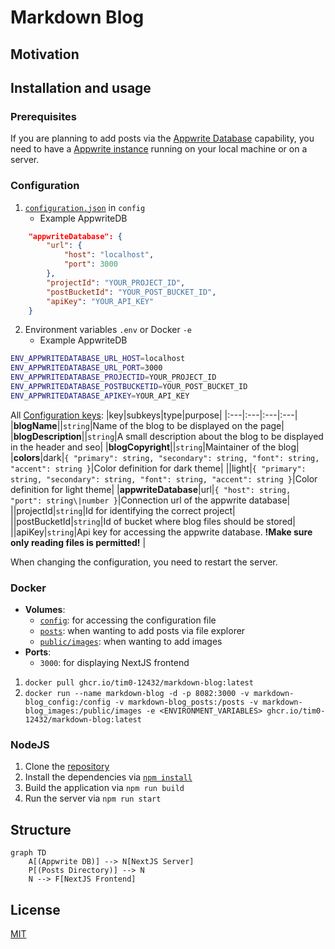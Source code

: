 # Markdown Blog

## Motivation



## Installation and usage

### Prerequisites

If you are planning to add posts via the [Appwrite Database](https://github.com/appwrite/appwrite) capability, you need to have a [Appwrite instance](https://github.com/appwrite/appwrite) running on your local machine or on a server.

### Configuration

1. [`configuration.json`](config/configuration.json) in `config`
   - Example AppwriteDB

```json
    "appwriteDatabase": {
        "url": {
            "host": "localhost",
            "port": 3000
        },
        "projectId": "YOUR_PROJECT_ID",
        "postBucketId": "YOUR_POST_BUCKET_ID",
        "apiKey": "YOUR_API_KEY"
    }
```

2. Environment variables `.env` or Docker `-e`
   - Example AppwriteDB

```bash
ENV_APPWRITEDATABASE_URL_HOST=localhost
ENV_APPWRITEDATABASE_URL_PORT=3000
ENV_APPWRITEDATABASE_PROJECTID=YOUR_PROJECT_ID
ENV_APPWRITEDATABASE_POSTBUCKETID=YOUR_POST_BUCKET_ID
ENV_APPWRITEDATABASE_APIKEY=YOUR_API_KEY
```

All [Configuration keys](src/types/Configuration.ts):
|key|subkeys|type|purpose|
|:---|:---|:---|:---|
|**blogName**||`string`|Name of the blog to be displayed on the page|
|**blogDescription**||`string`|A small description about the blog to be displayed in the header and seo|
|**blogCopyright**||`string`|Maintainer of the blog|
|**colors**|dark|`{ "primary": string, "secondary": string, "font": string, "accent": string }`|Color definition for dark theme|
||light|`{ "primary": string, "secondary": string, "font": string, "accent": string }`|Color definition for light theme|
|**appwriteDatabase**|url|`{ "host": string, "port": string\|number }`|Connection url of the appwrite database|
||projectId|`string`|Id for identifying the correct project|
||postBucketId|`string`|Id of bucket where blog files should be stored|
||apiKey|`string`|Api key for accessing the appwrite database. **!Make sure only reading files is permitted!** |

When changing the configuration, you need to restart the server.

### Docker

- **Volumes**:
  - [`config`](config/): for accessing the configuration file
  - [`posts`](posts/): when wanting to add posts via file explorer
  - [`public/images`](public/images/): when wanting to add images
- **Ports**:
  - `3000`: for displaying NextJS frontend

1. `docker pull ghcr.io/tim0-12432/markdown-blog:latest`
2. `docker run --name markdown-blog -d -p 8082:3000 -v markdown-blog_config:/config -v markdown-blog_posts:/posts -v markdown-blog_images:/public/images -e <ENVIRONMENT_VARIABLES> ghcr.io/tim0-12432/markdown-blog:latest`

### NodeJS

1. Clone the [repository](https://github.com/tim0-12432/markdown-blog)
2. Install the dependencies via [`npm install`](package.json)
3. Build the application via `npm run build`
4. Run the server via `npm run start`

## Structure

```mermaid
graph TD
    A[(Appwrite DB)] --> N[NextJS Server]
    P[(Posts Directory)] --> N
    N --> F[NextJS Frontend]
```

## License

[MIT](/LICENSE.md)
